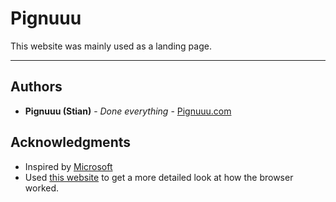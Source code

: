 # Pignuuu

This website was mainly used as a landing page.

---

## Authors

* **Pignuuu (Stian)** - *Done everything* - [Pignuuu.com](https://pignuuu.com)
## Acknowledgments
* Inspired by [Microsoft](https://microsoft.com)
* Used [this website](https://www.pcjs.org/blog/2015/09/21/) to get a more detailed look at how the browser worked.
